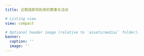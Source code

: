 ```yaml
---
title: 近期或即将到来的赛事与活动

# Listing view
view: compact

# Optional header image (relative to `assets/media/` folder).
banner:
  caption: ''
  image: ''
---
```

